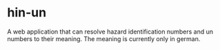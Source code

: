 # hin-un
A web application that can resolve hazard identification numbers and un numbers to their meaning. The meaning is currently only in german.